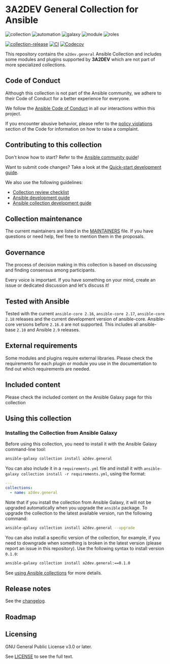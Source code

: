 # 3A2DEV General Collection for Ansible
<!-- Add CI and code coverage badges here. Samples included below. -->
![collection](https://img.shields.io/badge/ansible-collection-blue?logo=ansible&logoColor=white)
![automation](https://img.shields.io/badge/ansible-automation-blue?logo=ansible&logoColor=white)
![galaxy](https://img.shields.io/badge/ansible-galaxy-blue?logo=ansible&logoColor=white)
![module](https://img.shields.io/badge/ansible-module-blue?logo=ansible&logoColor=white)
![roles](https://img.shields.io/badge/ansible-roles-blue?logo=ansible&logoColor=white)

[![collection-release](https://img.shields.io/github/v/release/3A2DEV/a2dev.general?display_name=release&logo=ansible&logoColor=white)](https://galaxy.ansible.com/ui/repo/published/3A2DEV/a2dev.general/) [![CI](https://github.com/3A2DEV/a2dev.general/actions/workflows/ansible-test.yml/badge.svg?event=push)](https://github.com/3A2DEV/a2dev.general/actions) [![Codecov](https://img.shields.io/codecov/c/github/3A2DEV/a2dev.general)](https://codecov.io/gh/3A2DEV/a2dev.general)

<!-- Describe the collection and why a user would want to use it. What does the collection do? -->

This repository contains the `a2dev.general` Ansible Collection and includes some modules and plugins supported by **3A2DEV** which are not part of more specialized collections.

## Code of Conduct

Although this collection is not part of the Ansible community, we adhere to their Code of Conduct for a better experience for everyone.

We follow the [Ansible Code of Conduct](https://docs.ansible.com/ansible/devel/community/code_of_conduct.html) in all our interactions within this project.

If you encounter abusive behavior, please refer to the [policy violations](https://docs.ansible.com/ansible/devel/community/code_of_conduct.html#policy-violations) section of the Code for information on how to raise a complaint.

## Contributing to this collection

Don't know how to start? Refer to the [Ansible community guide](https://docs.ansible.com/ansible/devel/community/index.html)!

Want to submit code changes? Take a look at the [Quick-start development guide](https://docs.ansible.com/ansible/devel/community/create_pr_quick_start.html).

We also use the following guidelines:

* [Collection review checklist](https://docs.ansible.com/ansible/devel/community/collection_contributors/collection_reviewing.html)
* [Ansible development guide](https://docs.ansible.com/ansible/devel/dev_guide/index.html)
* [Ansible collection development guide](https://docs.ansible.com/ansible/devel/dev_guide/developing_collections.html#contributing-to-collections)

## Collection maintenance

The current maintainers are listed in the [MAINTAINERS](MAINTAINERS) file. If you have questions or need help, feel free to mention them in the proposals.

## Governance

<!--Describe how the collection is governed. Here can be the following text:-->

The process of decision making in this collection is based on discussing and finding consensus among participants.

Every voice is important. If you have something on your mind, create an issue or dedicated discussion and let's discuss it!

## Tested with Ansible

Tested with the current `ansible-core 2.16`, `ansible-core 2.17`, `ansible-core 2.18` releases and the current development version of ansible-core. Ansible-core versions before `2.16.0` are not supported. This includes all ansible-base `2.10` and Ansible `2.9` releases.

## External requirements

Some modules and plugins require external libraries. Please check the requirements for each plugin or module you use in the documentation to find out which requirements are needed.

## Included content

Please check the included content on the Ansible Galaxy page for this collection

## Using this collection

<!--Include some quick examples that cover the most common use cases for your collection content. It can include the following examples of installation and upgrade (change NAMESPACE.COLLECTION_NAME correspondingly):-->

### Installing the Collection from Ansible Galaxy

Before using this collection, you need to install it with the Ansible Galaxy command-line tool:
```bash
ansible-galaxy collection install a2dev.general
```

You can also include it in a `requirements.yml` file and install it with `ansible-galaxy collection install -r requirements.yml`, using the format:
```yaml
---
collections:
  - name: a2dev.general
```

Note that if you install the collection from Ansible Galaxy, it will not be upgraded automatically when you upgrade the `ansible` package. To upgrade the collection to the latest available version, run the following command:
```bash
ansible-galaxy collection install a2dev.general --upgrade
```

You can also install a specific version of the collection, for example, if you need to downgrade when something is broken in the latest version (please report an issue in this repository). Use the following syntax to install version `0.1.0`:

```bash
ansible-galaxy collection install a2dev.general:==0.1.0
```

See [using Ansible collections](https://docs.ansible.com/ansible/devel/user_guide/collections_using.html) for more details.

## Release notes

See the [changelog](https://github.com/3A2DEV/a2dev.general/tree/main/CHANGELOG.rst).

## Roadmap

<!-- Optional. Include the roadmap for this collection, and the proposed release/versioning strategy so users can anticipate the upgrade/update cycle. -->

## Licensing

<!-- Include the appropriate license information here and a pointer to the full licensing details. If the collection contains modules migrated from the ansible/ansible repo, you must use the same license that existed in the ansible/ansible repo. See the GNU license example below. -->

GNU General Public License v3.0 or later.

See [LICENSE](https://www.gnu.org/licenses/gpl-3.0.txt) to see the full text.
